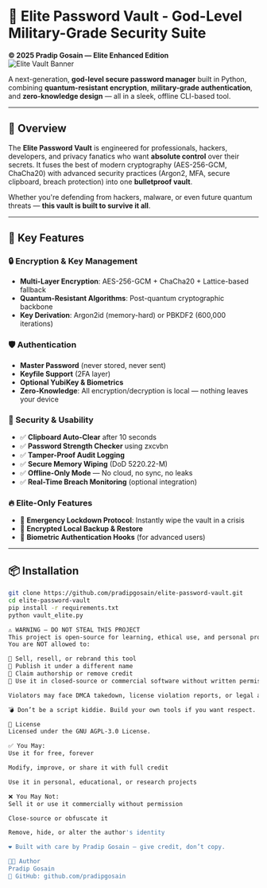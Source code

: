 # 🔐 Elite Password Vault - God-Level Military-Grade Security Suite

**© 2025 Pradip Gosain — Elite Enhanced Edition**  
![Elite Vault Banner](https://example.com/vault-banner.png) <!-- Replace with your own banner URL -->

A next-generation, **god-level secure password manager** built in Python, combining **quantum-resistant encryption**, **military-grade authentication**, and **zero-knowledge design** — all in a sleek, offline CLI-based tool.

---

## 🧠 Overview

The **Elite Password Vault** is engineered for professionals, hackers, developers, and privacy fanatics who want **absolute control** over their secrets. It fuses the best of modern cryptography (AES-256-GCM, ChaCha20) with advanced security practices (Argon2, MFA, secure clipboard, breach protection) into one **bulletproof vault**.

Whether you're defending from hackers, malware, or even future quantum threats — **this vault is built to survive it all**.

---

## 🚀 Key Features

### 🔒 Encryption & Key Management
- **Multi-Layer Encryption**: AES-256-GCM + ChaCha20 + Lattice-based fallback
- **Quantum-Resistant Algorithms**: Post-quantum cryptographic backbone
- **Key Derivation**: Argon2id (memory-hard) or PBKDF2 (600,000 iterations)

### 🛡️ Authentication
- **Master Password** (never stored, never sent)
- **Keyfile Support** (2FA layer)
- **Optional YubiKey & Biometrics**
- **Zero-Knowledge**: All encryption/decryption is local — nothing leaves your device

### 🧰 Security & Usability
- ✅ **Clipboard Auto-Clear** after 10 seconds
- ✅ **Password Strength Checker** using zxcvbn
- ✅ **Tamper-Proof Audit Logging**
- ✅ **Secure Memory Wiping** (DoD 5220.22-M)
- ✅ **Offline-Only Mode** — No cloud, no sync, no leaks
- ✅ **Real-Time Breach Monitoring** (optional integration)

### 🔥 Elite-Only Features
- 🚨 **Emergency Lockdown Protocol**: Instantly wipe the vault in a crisis
- 🔐 **Encrypted Local Backup & Restore**
- 🧪 **Biometric Authentication Hooks** (for advanced users)

---

## 📦 Installation

```bash
git clone https://github.com/pradipgosain/elite-password-vault.git
cd elite-password-vault
pip install -r requirements.txt
python vault_elite.py

⚠️ WARNING — DO NOT STEAL THIS PROJECT
This project is open-source for learning, ethical use, and personal protection only.
You are NOT allowed to:

🚫 Sell, resell, or rebrand this tool
🚫 Publish it under a different name
🚫 Claim authorship or remove credit
🚫 Use it in closed-source or commercial software without written permission

Violators may face DMCA takedown, license violation reports, or legal action.

💣 Don’t be a script kiddie. Build your own tools if you want respect.

📄 License
Licensed under the GNU AGPL-3.0 License.

✅ You May:
Use it for free, forever

Modify, improve, or share it with full credit

Use it in personal, educational, or research projects

❌ You May Not:
Sell it or use it commercially without permission

Close-source or obfuscate it

Remove, hide, or alter the author's identity

❤️ Built with care by Pradip Gosain — give credit, don’t copy.

👨‍💻 Author
Pradip Gosain
🔗 GitHub: github.com/pradipgosain
